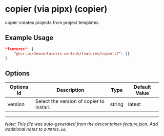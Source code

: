 
# copier (via pipx) (copier)

copier creates projects from project templates.

## Example Usage

```json
"features": {
    "ghcr.io/devcontainers-contrib/features/copier:7": {}
}
```

## Options

| Options Id | Description | Type | Default Value |
|-----|-----|-----|-----|
| version | Select the version of copier to install. | string | latest |



---

_Note: This file was auto-generated from the [devcontainer-feature.json](https://github.com/devcontainers-contrib/features/blob/main/src/copier/devcontainer-feature.json).  Add additional notes to a `NOTES.md`._
